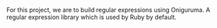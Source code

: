 For this project, we are to build regular expressions using Oniguruma. A regular expression library which is used by Ruby by default.
